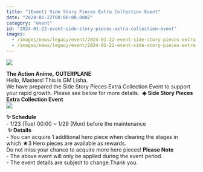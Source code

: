 ```yaml
---
title: "[Event] Side Story Pieces Extra Collection Event"
date: "2024-01-22T00:00:00.000Z"
category: "event"
id: "2024-01-22-event-side-story-pieces-extra-collection-event"
images:
  - /images/news/legacy/event/2024-01-22-event-side-story-pieces-extra-collection-event/8d3adb78d52d404186a670b4fea01b47.webp
  - /images/news/legacy/event/2024-01-22-event-side-story-pieces-extra-collection-event/b357317345724e9cb03442e8f4fe23ab_002.webp
---
```


![](/images/news/legacy/event/2024-01-22-event-side-story-pieces-extra-collection-event/8d3adb78d52d404186a670b4fea01b47.webp)  
  
**The Action Anime,** **OUTERPLANE**  
Hello, Masters! This is GM Lisha.  
We have prepared the Side Story Pieces Extra Collection Event to support your rapid growth. Please see below for more details.  **◈** **Side Story Pieces Extra Collection Event**  
![](/images/news/legacy/event/2024-01-22-event-side-story-pieces-extra-collection-event/b357317345724e9cb03442e8f4fe23ab_002.webp)  
  
**✨ Schedule**  
\- 1/23 (Tue) 00:00 ~ 1/29 (Mon) before the maintenance  
 **✨ Details**  
\- You can acquire 1 additional hero piece when clearing the stages in which ★3 Hero pieces are available as rewards.  
Do not miss your chance to acquire more hero pieces! **Please Note**  
\- The above event will only be applied during the event period.  
\- The event details are subject to change.Thank you.
